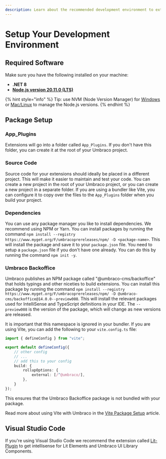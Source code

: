 ```yaml
---
description: Learn about the recommended development environment to extend Umbraco.
---
```


# Setup Your Development Environment

## Required Software

Make sure you have the following installed on your machine:

* **.NET 8**
* [**Node.js version 20.11.0 (LTS)**](https://nodejs.org/en/download/)

{% hint style="info" %}
Tip: use NVM (Node Version Manager) for [Windows](https://github.com/coreybutler/nvm-windows) or [Mac/Linux](https://github.com/nvm-sh/nvm) to manage the Node.js versions.
{% endhint %}

## Package Setup

### App\_Plugins

Extensions will go into a folder called `App_Plugins`. If you don't have this folder, you can create it at the root of your Umbraco project.

### Source Code

Source code for your extensions should ideally be placed in a different project. This will make it easier to maintain and test your code. You can create a new project in the root of your Umbraco project, or you can create a new project in a separate folder. If you are using a bundler like Vite, you can configure it to copy over the files to the `App_Plugins` folder when you build your project.

### Dependencies

You can use any package manager you like to install dependencies. We recommend using NPM or Yarn. You can install packages by running the command `npm install --registry https://www.myget.org/F/umbracoprereleases/npm/ -D <package-name>`. This will install the package and save it to your `package.json` file. You need to setup a `package.json` file if you don't have one already. You can do this by running the command `npm init -y`.

### Umbraco Backoffice

Umbraco publishes an NPM package called "@umbraco-cms/backoffice" that holds typings and other niceties to build extensions. You can install this package by running the command `npm install --registry https://www.myget.org/F/umbracoprereleases/npm/ -D @umbraco-cms/backoffice@14.0.0--preview008`. This will install the relevant packages used for IntelliSense and TypeScript definitions in your IDE. The `--preview008` is the version of the package, which will change as new versions are released.

It is important that this namespace is ignored in your bundler. If you are using Vite, you can add the following to your `vite.config.ts` file:

```ts
import { defineConfig } from "vite";

export default defineConfig({
    // other config
    // ...
    // add this to your config
    build: {
        rollupOptions: {
            external: [/^@umbraco/],
        },
    }
});
```

This ensures that the Umbraco Backoffice package is not bundled with your package.

Read more about using Vite with Umbraco in the [Vite Package Setup](vite-package-setup.md) article.

## Visual Studio Code

If you're using Visual Studio Code we recommend the extension called [Lit-Plugin](https://marketplace.visualstudio.com/items?itemName=runem.lit-plugin) to get intellisense for Lit Elements and Umbraco UI Library Components.
